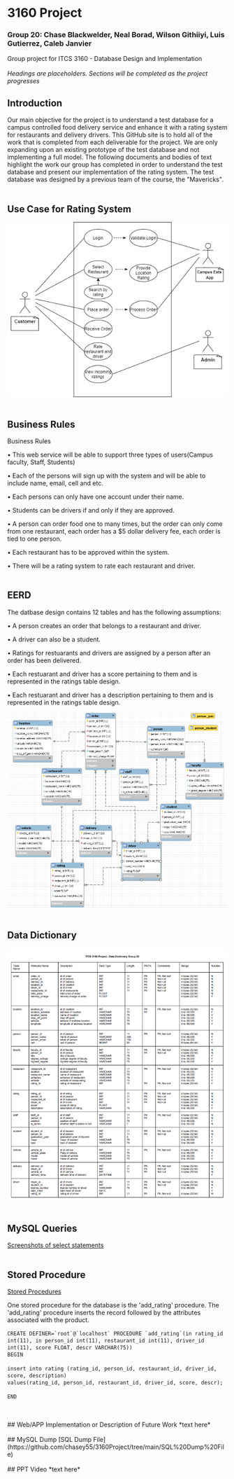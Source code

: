 # 3160 Project
### Group 20: Chase Blackwelder, Neal Borad, Wilson Githiiyi, Luis Gutierrez, Caleb Janvier
Group project for ITCS 3160 -  Database Design and Implementation
<br/>
<br/>
*Headings are placeholders. Sections will be completed as the project progresses*

## Introduction
Our main objective for the project is to understand a test database for a campus controlled food delivery service and enhance it with a rating system for restaurants and delivery drivers. This GitHub site is to hold all of the work that is completed from each deliverable for the project. We are only expanding upon an existing prototype of the test database and not implementing a full model. The following documents and bodies of text highlight the work our group has completed in order to understand the test database and present our implementation of the rating system.
The test database was designed by a previous team of the course, the "Mavericks".
<br/>
<br/>
## Use Case for Rating System
![Image of 3160 Project Use Case for Rating System](https://github.com/chasey55/3160Project/blob/main/images/Rating%20Use%20Case%20Diagram.png)
<br/>
<br/>
## Business Rules
Business Rules

•	This web service will be able to support three types of users(Campus faculty, Staff, Students)

•	Each of the persons will sign up with the system and will be able to include name, email, cell and etc. 

•	Each persons can only have one account under their name. 

•	Students can be drivers if and only if they are approved. 

•	A person can order food one to many times, but the order can only come from one restaurant, each order has a $5 dollar delivery fee, each order is tied to one person.

•	Each restaurant has to be approved within the system.

•	There will be a rating system to rate each restaurant and driver. 
<br/>
<br/>
## EERD
The datbase design contains 12 tables and has the following assumptions:

•	A person creates an order that belongs to a restaurant and driver.

•	A driver can also be a student.

•	Ratings for restuarants and drivers are assigned by a person after an order has been delivered.

•	Each restuarant and driver has a score pertaining to them and is represented in the ratings table design.

•	Each restuarant and driver has a description pertaining to them and is represented in the ratings table design.

![Image of 3160 Project EERD](https://github.com/chasey55/3160Project/blob/main/images/EERD.PNG)
<br/>
<br/>
## Data Dictionary
![Image of 3160 Project Data Dictionary](https://github.com/chasey55/3160Project/blob/main/images/Data%20Dictionary.PNG) 
<br/>
<br/>
## MySQL Queries
[Screenshots of select statements](https://github.com/chasey55/3160Project/tree/main/Screenshots%20of%20Select%20Statements)
<br/>
<br/>
## Stored Procedure
[Stored Procedures](https://github.com/chasey55/3160Project/tree/main/Stored%20Procedures)

One stored procedure for the database is the 'add_rating' procedure. The 'add_rating' procedure inserts the record followed by the attributes associated with the product. 

```mysql  
CREATE DEFINER=`root`@`localhost` PROCEDURE `add_rating`(in rating_id int(11), in person_id int(11), restaurant_id int(11), driver_id int(11), score FLOAT, descr VARCHAR(75))
BEGIN

insert into rating (rating_id, person_id, restaurant_id, driver_id, score, description) 
values(rating_id, person_id, restaurant_id, driver_id, score, descr);

END 
```

<br/>
<br/>
## Web/APP Implementation or Description of Future Work
*text here*
<br/>
<br/>
## MySQL Dump
[SQL Dump File](https://github.com/chasey55/3160Project/tree/main/SQL%20Dump%20File)
<br/>
<br/>
## PPT Video
*text here*
<br/>
<br/>
